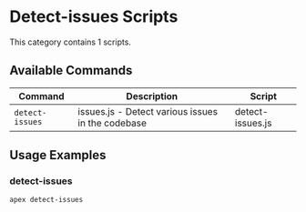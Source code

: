 # Detect-issues Scripts

This category contains 1 scripts.

## Available Commands

| Command | Description | Script |
|---------|-------------|--------|
| `detect-issues` | issues.js - Detect various issues in the codebase | detect-issues.js |

## Usage Examples

### detect-issues

```bash
apex detect-issues
```

